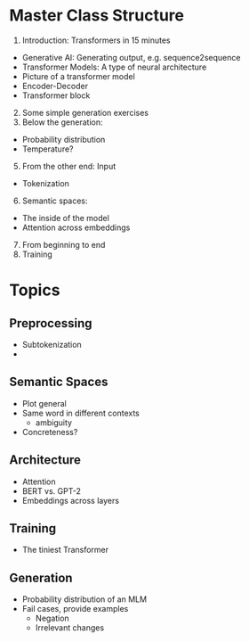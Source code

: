 # Master Class Structure
1. Introduction: Transformers in 15 minutes
 + Generative AI: Generating output, e.g. sequence2sequence
 + Transformer Models: A type of neural architecture
 + Picture of a transformer model
 + Encoder-Decoder
 + Transformer block
2. Some simple generation exercises
3. Below the generation:
 + Probability distribution
 + Temperature?
5. From the other end: Input
 + Tokenization
6. Semantic spaces:
 + The inside of the model
 + Attention across embeddings
7. From beginning to end
8. Training

# Topics

## Preprocessing
- Subtokenization
-

## Semantic Spaces
- Plot general
- Same word in different contexts
  + ambiguity
- Concreteness?

## Architecture
- Attention
- BERT vs. GPT-2
- Embeddings across layers

## Training
- The tiniest Transformer

## Generation
- Probability distribution of an MLM
- Fail cases, provide examples
  + Negation
  + Irrelevant changes
